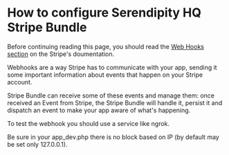 How to configure Serendipity HQ Stripe Bundle
=============================================

Before continuing reading this page, you should read the [Web Hooks section](https://stripe.com/docs/webhooks) on the Stripe's doumentation.

Webhooks are a way Stripe has to communicate with your app, sending it some important information about events that happen on your Stripe account.

Stripe Bundle can receive some of these events and manage them: once received an Event from Stripe, the Stripe Bundle will handle it, persist it and dispatch an event to make your app aware of what's happening.

To test the webhook you should use a service like ngrok.

Be sure in your app_dev.php there is no block based on IP (by default may be set only 127.0.0.1).

